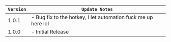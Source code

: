 | `Version` | `Update Notes`                                                |
|-----------|---------------------------------------------------------------|
| 1.0.1     | - Bug fix to the hotkey, I let automation fuck me up here lol |
| 1.0.0     | - Initial Release                                             |